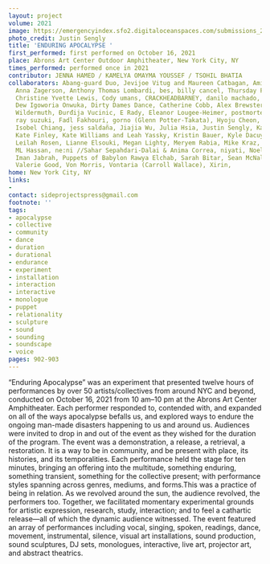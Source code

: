 ```yaml
---
layout: project
volume: 2021
image: https://emergencyindex.sfo2.digitaloceanspaces.com/submissions_2021/images_named/1665452376662__Enduring_Apocalypse--Jenna_Hamed__Kamelya_Omayma_Youssef__Tsohil_Bhatia.jpg
photo_credit: Justin Sengly
title: 'ENDURING APOCALYPSE '
first_performed: first performed on October 16, 2021
place: Abrons Art Center Outdoor Amphitheater, New York City, NY
times_performed: performed once in 2021
contributor: JENNA HAMED / KAMELYA OMAYMA YOUSSEF / TSOHIL BHATIA
collaborators: Abang-guard Duo, Jevijoe Vitug and Maureen Catbagan, Aminah Ibrahim,
  Anna Zagerson, Anthony Thomas Lombardi, bes, billy cancel, Thursday Fernworthy ,
  Christine Yvette Lewis, Cody umans, CRACKHEADBARNEY, danilo machado, Davidson Garrett,
  Dew Igoworia Onwuka, Dirty Dames Dance, Catherine Cobb, Alex Brewster, and Emmy
  Wildermuth, Đurđija Vucinic, E Rady, Eleanor Lougee-Heimer, postmortemdemon, evan
  ray suzuki, Fadl Fakhouri, gorno (Glenn Potter-Takata), Hyoju Cheon, Isabel McLaughlin,
  Isobel Chiang, jess saldaña, Jiajia Wu, Julia Hsia, Justin Sengly, Kaleem Hawa,
  Kate Finley, Kate Williams and Leah Yassky, Kristin Bauer, Kyle Dacuyan, Lara Atallah,
  Leilah Rosen, Lianne Elsouki, Megan Lighty, Meryem Rabia, Mike Kraz, Wendi Krasowitz,
  ML Hassan, ne:ni //Sahar Sepahdari-Dalai & Anima Correa, niyati, Noel Maghathe and
  Iman Jabrah, Puppets of Babylon Rawya Elchab, Sarah Bitar, Sean McNally, val c,
  Valerie Good, Von Morris, Vontaria (Carroll Wallace), Xirin,
home: New York City, NY
links:
-
contact: sideprojectspress@gmail.com
footnote: ''
tags:
- apocalypse
- collective
- community
- dance
- duration
- durational
- endurance
- experiment
- installation
- interaction
- interactive
- monologue
- puppet
- relationality
- sculpture
- sound
- sounding
- soundscape
- voice
pages: 902-903
---
```


“Enduring Apocalypse” was an experiment that presented twelve hours of performances by over 50 artists/collectives from around NYC and beyond, conducted on October 16, 2021 from 10 am–10 pm at the Abrons Art Center Amphitheater. Each performer responded to, contended with, and expanded on all of the ways apocalypse befalls us, and explored ways to endure the ongoing man-made disasters happening to us and around us. Audiences were invited to drop in and out of the event as they wished for the duration of the program. The event was a demonstration, a release, a retrieval, a restoration. It is a way to be in community, and be present with place, its histories, and its temporalities. Each performance held the stage for ten minutes, bringing an offering into the multitude, something enduring, something transient, something for the collective present; with performance styles spanning across genres, mediums, and forms.This was a practice of being in relation. As we revolved around the sun, the audience revolved, the performers too. Together, we facilitated momentary experimental grounds for artistic expression, research, study, interaction; and to feel a cathartic release—all of which the dynamic audience witnessed. The event featured an array of performances including vocal, singing, spoken, readings, dance, movement, instrumental, silence, visual art installations, sound production, sound sculptures, DJ sets, monologues, interactive, live art, projector art, and abstract theatrics. 